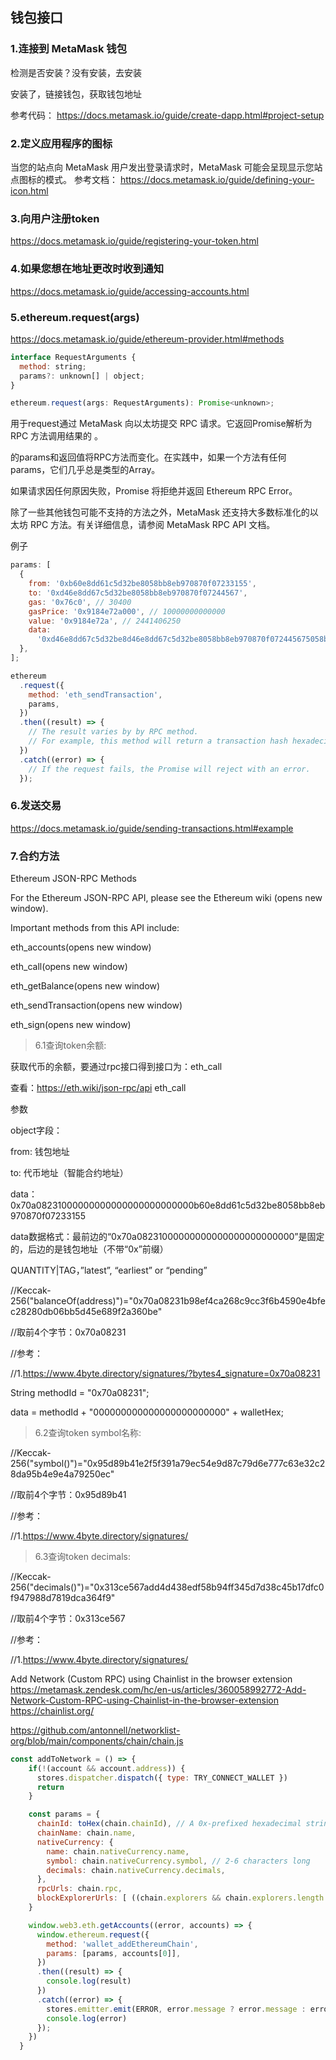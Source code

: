 ## 钱包接口

### 1.连接到 MetaMask 钱包
检测是否安装？没有安装，去安装  

安装了，链接钱包，获取钱包地址  

参考代码：
https://docs.metamask.io/guide/create-dapp.html#project-setup  

### 2.定义应用程序的图标
当您的站点向 MetaMask 用户发出登录请求时，MetaMask 可能会呈现显示您站点图标的模式。
参考文档：
https://docs.metamask.io/guide/defining-your-icon.html

### 3.向用户注册token
https://docs.metamask.io/guide/registering-your-token.html

### 4.如果您想在地址更改时收到通知
https://docs.metamask.io/guide/accessing-accounts.html

### 5.ethereum.request(args)
https://docs.metamask.io/guide/ethereum-provider.html#methods

```javaScript
interface RequestArguments {
  method: string;
  params?: unknown[] | object;
}

ethereum.request(args: RequestArguments): Promise<unknown>;
```

用于request通过 MetaMask 向以太坊提交 RPC 请求。它返回Promise解析为 RPC 方法调用结果的 。

的params和返回值将RPC方法而变化。在实践中，如果一个方法有任何params，它们几乎总是类型的Array<any>。

如果请求因任何原因失败，Promise 将拒绝并返回 Ethereum RPC Error。

除了一些其他钱包可能不支持的方法之外，MetaMask 还支持大多数标准化的以太坊 RPC 方法。有关详细信息，请参阅 MetaMask RPC API 文档。

例子
```javaScript
params: [
  {
    from: '0xb60e8dd61c5d32be8058bb8eb970870f07233155',
    to: '0xd46e8dd67c5d32be8058bb8eb970870f07244567',
    gas: '0x76c0', // 30400
    gasPrice: '0x9184e72a000', // 10000000000000
    value: '0x9184e72a', // 2441406250
    data:
      '0xd46e8dd67c5d32be8d46e8dd67c5d32be8058bb8eb970870f072445675058bb8eb970870f072445675',
  },
];

ethereum
  .request({
    method: 'eth_sendTransaction',
    params,
  })
  .then((result) => {
    // The result varies by by RPC method.
    // For example, this method will return a transaction hash hexadecimal string on success.
  })
  .catch((error) => {
    // If the request fails, the Promise will reject with an error.
  });

```


### 6.发送交易
https://docs.metamask.io/guide/sending-transactions.html#example

### 7.合约方法
Ethereum JSON-RPC Methods  

For the Ethereum JSON-RPC API, please see the Ethereum wiki (opens new window).  

Important methods from this API include:  

eth_accounts(opens new window)  

eth_call(opens new window)  

eth_getBalance(opens new window)  

eth_sendTransaction(opens new window)  

eth_sign(opens new window)  


> 6.1查询token余额:  

获取代币的余额，要通过rpc接口得到接口为：eth_call  

查看：https://eth.wiki/json-rpc/api   eth_call  

参数  

object字段：  

from: 钱包地址  

to: 代币地址（智能合约地址）  

data：0x70a08231000000000000000000000000b60e8dd61c5d32be8058bb8eb970870f07233155  

data数据格式：最前边的“0x70a08231000000000000000000000000”是固定的，后边的是钱包地址（不带“0x”前缀）  

QUANTITY|TAG，”latest”, “earliest” or “pending”  



//Keccak-256("balanceOf(address)")="0x70a08231b98ef4ca268c9cc3f6b4590e4bfec28280db06bb5d45e689f2a360be"  

//取前4个字节：0x70a08231 

//参考：  

//1.https://www.4byte.directory/signatures/?bytes4_signature=0x70a08231  


String methodId = "0x70a08231";  

data = methodId + "000000000000000000000000" + walletHex;  


> 6.2查询token symbol名称:  

//Keccak-256("symbol()")="0x95d89b41e2f5f391a79ec54e9d87c79d6e777c63e32c28da95b4e9e4a79250ec"  

//取前4个字节：0x95d89b41  

//参考：  

//1.https://www.4byte.directory/signatures/  


>  6.3查询token decimals:

//Keccak-256("decimals()")="0x313ce567add4d438edf58b94ff345d7d38c45b17dfc0f947988d7819dca364f9"  

//取前4个字节：0x313ce567  

//参考：  

//1.https://www.4byte.directory/signatures/  






Add Network (Custom RPC) using Chainlist in the browser extension
https://metamask.zendesk.com/hc/en-us/articles/360058992772-Add-Network-Custom-RPC-using-Chainlist-in-the-browser-extension
https://chainlist.org/

https://github.com/antonnell/networklist-org/blob/main/components/chain/chain.js

```javaScript
const addToNetwork = () => {
    if(!(account && account.address)) {
      stores.dispatcher.dispatch({ type: TRY_CONNECT_WALLET })
      return
    }

    const params = {
      chainId: toHex(chain.chainId), // A 0x-prefixed hexadecimal string
      chainName: chain.name,
      nativeCurrency: {
        name: chain.nativeCurrency.name,
        symbol: chain.nativeCurrency.symbol, // 2-6 characters long
        decimals: chain.nativeCurrency.decimals,
      },
      rpcUrls: chain.rpc,
      blockExplorerUrls: [ ((chain.explorers && chain.explorers.length > 0 && chain.explorers[0].url) ? chain.explorers[0].url : chain.infoURL) ]
    }

    window.web3.eth.getAccounts((error, accounts) => {
      window.ethereum.request({
        method: 'wallet_addEthereumChain',
        params: [params, accounts[0]],
      })
      .then((result) => {
        console.log(result)
      })
      .catch((error) => {
        stores.emitter.emit(ERROR, error.message ? error.message : error)
        console.log(error)
      });
    })
  }
```
